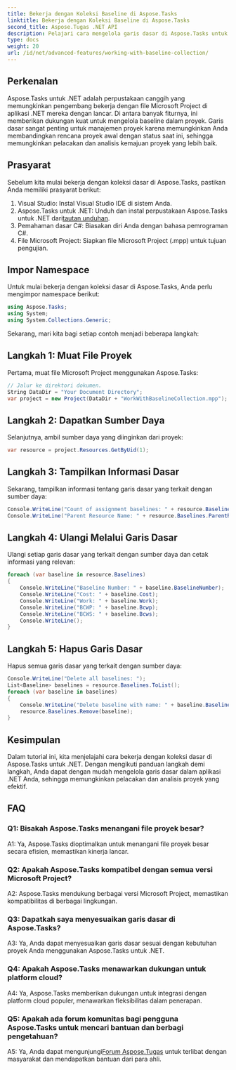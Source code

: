 ```yaml
---
title: Bekerja dengan Koleksi Baseline di Aspose.Tasks
linktitle: Bekerja dengan Koleksi Baseline di Aspose.Tasks
second_title: Aspose.Tugas .NET API
description: Pelajari cara mengelola garis dasar di Aspose.Tasks untuk .NET secara efisien. Ikuti tutorial komprehensif kami untuk panduan langkah demi langkah.
type: docs
weight: 20
url: /id/net/advanced-features/working-with-baseline-collection/
---
```

## Perkenalan

Aspose.Tasks untuk .NET adalah perpustakaan canggih yang memungkinkan pengembang bekerja dengan file Microsoft Project di aplikasi .NET mereka dengan lancar. Di antara banyak fiturnya, ini memberikan dukungan kuat untuk mengelola baseline dalam proyek. Garis dasar sangat penting untuk manajemen proyek karena memungkinkan Anda membandingkan rencana proyek awal dengan status saat ini, sehingga memungkinkan pelacakan dan analisis kemajuan proyek yang lebih baik.

## Prasyarat

Sebelum kita mulai bekerja dengan koleksi dasar di Aspose.Tasks, pastikan Anda memiliki prasyarat berikut:

1. Visual Studio: Instal Visual Studio IDE di sistem Anda.
2.  Aspose.Tasks untuk .NET: Unduh dan instal perpustakaan Aspose.Tasks untuk .NET dari[tautan unduhan](https://releases.aspose.com/tasks/net/).
3. Pemahaman dasar C#: Biasakan diri Anda dengan bahasa pemrograman C#.
4. File Microsoft Project: Siapkan file Microsoft Project (.mpp) untuk tujuan pengujian.

## Impor Namespace

Untuk mulai bekerja dengan koleksi dasar di Aspose.Tasks, Anda perlu mengimpor namespace berikut:

```csharp
using Aspose.Tasks;
using System;
using System.Collections.Generic;


```

Sekarang, mari kita bagi setiap contoh menjadi beberapa langkah:

## Langkah 1: Muat File Proyek

Pertama, muat file Microsoft Project menggunakan Aspose.Tasks:

```csharp
// Jalur ke direktori dokumen.
String DataDir = "Your Document Directory";
var project = new Project(DataDir + "WorkWithBaselineCollection.mpp");
```

## Langkah 2: Dapatkan Sumber Daya

Selanjutnya, ambil sumber daya yang diinginkan dari proyek:

```csharp
var resource = project.Resources.GetByUid(1);
```

## Langkah 3: Tampilkan Informasi Dasar

Sekarang, tampilkan informasi tentang garis dasar yang terkait dengan sumber daya:

```csharp
Console.WriteLine("Count of assignment baselines: " + resource.Baselines.Count);
Console.WriteLine("Parent Resource Name: " + resource.Baselines.ParentResource.Get(Rsc.Name));
```

## Langkah 4: Ulangi Melalui Garis Dasar

Ulangi setiap garis dasar yang terkait dengan sumber daya dan cetak informasi yang relevan:

```csharp
foreach (var baseline in resource.Baselines)
{
    Console.WriteLine("Baseline Number: " + baseline.BaselineNumber);
    Console.WriteLine("Cost: " + baseline.Cost);
    Console.WriteLine("Work: " + baseline.Work);
    Console.WriteLine("BCWP: " + baseline.Bcwp);
    Console.WriteLine("BCWS: " + baseline.Bcws);
    Console.WriteLine();
}
```

## Langkah 5: Hapus Garis Dasar

Hapus semua garis dasar yang terkait dengan sumber daya:

```csharp
Console.WriteLine("Delete all baselines: ");
List<Baseline> baselines = resource.Baselines.ToList();
foreach (var baseline in baselines)
{
    Console.WriteLine("Delete baseline with name: " + baseline.BaselineNumber);
    resource.Baselines.Remove(baseline);
}
```

## Kesimpulan

Dalam tutorial ini, kita menjelajahi cara bekerja dengan koleksi dasar di Aspose.Tasks untuk .NET. Dengan mengikuti panduan langkah demi langkah, Anda dapat dengan mudah mengelola garis dasar dalam aplikasi .NET Anda, sehingga memungkinkan pelacakan dan analisis proyek yang efektif.

## FAQ

### Q1: Bisakah Aspose.Tasks menangani file proyek besar?

A1: Ya, Aspose.Tasks dioptimalkan untuk menangani file proyek besar secara efisien, memastikan kinerja lancar.

### Q2: Apakah Aspose.Tasks kompatibel dengan semua versi Microsoft Project?

A2: Aspose.Tasks mendukung berbagai versi Microsoft Project, memastikan kompatibilitas di berbagai lingkungan.

### Q3: Dapatkah saya menyesuaikan garis dasar di Aspose.Tasks?

A3: Ya, Anda dapat menyesuaikan garis dasar sesuai dengan kebutuhan proyek Anda menggunakan Aspose.Tasks untuk .NET.

### Q4: Apakah Aspose.Tasks menawarkan dukungan untuk platform cloud?

A4: Ya, Aspose.Tasks memberikan dukungan untuk integrasi dengan platform cloud populer, menawarkan fleksibilitas dalam penerapan.

### Q5: Apakah ada forum komunitas bagi pengguna Aspose.Tasks untuk mencari bantuan dan berbagi pengetahuan?

 A5: Ya, Anda dapat mengunjungi[Forum Aspose.Tugas](https://forum.aspose.com/c/tasks/15) untuk terlibat dengan masyarakat dan mendapatkan bantuan dari para ahli.
